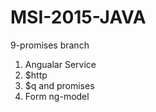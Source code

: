 # MSI-2015-JAVA

9-promises branch

  1. Angualar Service
  2. $http
  3. $q and promises
  4. Form ng-model
